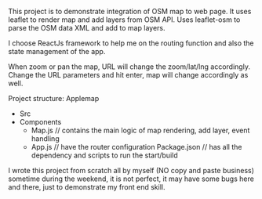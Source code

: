 This project is to demonstrate integration of OSM map to web page. It uses leaflet to render map and add layers from OSM API.  Uses leaflet-osm to parse the OSM data XML and add to map layers. 

I choose ReactJs framework to help me on the routing function and also the state management of the app.

 When zoom or pan the map, URL will change the zoom/lat/lng accordingly.  Change the URL parameters and hit enter, map will change accordingly as well. 

Project structure: 
Applemap
   - Src
   - Components 
       -  Map.js   // contains the main logic of map rendering, add layer, event handling
       -  App.js  // have the router configuration 
   Package.json  // has all the dependency and scripts to run the start/build 

I wrote this project from scratch all by myself (NO copy and paste business) sometime during the weekend, it is not perfect, it may have some bugs here and there, just to demonstrate my front end skill.


        
      
